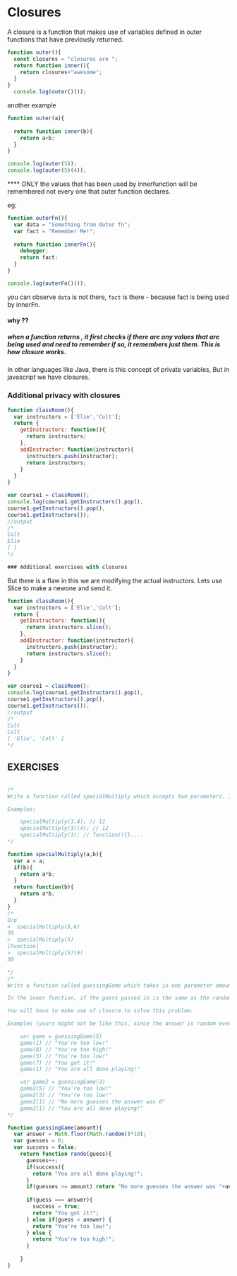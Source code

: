 # Closures

A closure is a function that makes use of variables defined in outer functions that have previously returned.

```javascript
function outer(){
  const closures = "closures are ";
  return function inner(){
    return closures+"awesome";
  }
}
  console.log(outer()());
```
another example
``` javascript
function outer(a){
  
  return function inner(b){
    return a+b;
  }
}

console.log(outer(5));
console.log(outer(5)(4));
```

**** ONLY the values that has been used by innerfunction will be remembered not every one that outer function declares.

eg:
```javascript
function outerFn(){
  var data = "Something from Outer fn";
  var fact = "Remember Me!";
  
  return function innerFn(){
    debugger;
    return fact;
  }
}

console.log(outerFn()());
```
you can observe `data` is not there, `fact` is there - because fact is being used by innerFn.

#### why ??
##### when a function returns , it first checks if there are any values that are being used and need to remember if so, it remembers just them. This is how closure works.

In other languages like Java, there is this concept of private variables, But in javascript we have closures.

### Additional privacy with closures
```javascript
function classRoom(){
  var instructors = ['Elie','Colt'];
  return {
    getInstructors: function(){
      return instructors;
    },
    addInstructor: function(instructor){
      instructors.push(instructor);
      return instructors;
    }
  }
}

var course1 = classRoom();
console.log(course1.getInstructors().pop(),
course1.getInstructors().pop(),
course1.getInstructors());
//output
/*
Colt
Elie
[ ]
*/

### Additional exercises with closures


```
But there is a flaw in this we are modifying the actual instructors.
Lets use Slice to make a newone and send it.
```javascript
function classRoom(){
  var instructors = ['Elie','Colt'];
  return {
    getInstructors: function(){
      return instructors.slice();
    },
    addInstructor: function(instructor){
      instructors.push(instructor);
      return instructors.slice();
    }
  }
}

var course1 = classRoom();
console.log(course1.getInstructors().pop(),
course1.getInstructors().pop(),
course1.getInstructors());
//output
/*
Colt
Colt
[ 'Elie', 'Colt' ]
*/
```

## EXERCISES
```javascript

/* 
Write a function called specialMultiply which accepts two parameters. If the function is passed both parameters, it should return the product of the two. If the function is only passed one parameter - it should return a function which can later be passed another parameter to return the product. You will have to use closure and arguments to solve this.

Examples: 

    specialMultiply(3,4); // 12
    specialMultiply(3)(4); // 12
    specialMultiply(3); // function(){}....
*/

function specialMultiply(a,b){
  var a = a;
  if(b){
    return a*b;
  }
  return function(b){
    return a*b;
  }
}
/*
O/p
>  specialMultiply(5,6)
30
>  specialMultiply(5)
[Function]
>  specialMultiply(5)(6)
30

*/
/* 
Write a function called guessingGame which takes in one parameter amount. The function should return another function that takes in a parameter called guess. In the outer function, you should create a variable called answer which is the result of a random number between 0 and 10 as well as a variable called guesses which should be set to 0.

In the inner function, if the guess passed in is the same as the random number (defined in the outer function) - you should return the string "You got it!". If the guess is too high return "Your guess is too high!" and if it is too low, return "Your guess is too low!". You should stop the user from guessing if the amount of guesses they have made is greater than the initial amount passed to the outer function.

You will have to make use of closure to solve this problem.

Examples (yours might not be like this, since the answer is random every time):

    var game = guessingGame(5)
    game(1) // "You're too low!"
    game(8) // "You're too high!"
    game(5) // "You're too low!"
    game(7) // "You got it!"
    game(1) // "You are all done playing!"

    var game2 = guessingGame(3)
    game2(5) // "You're too low!"
    game2(3) // "You're too low!"
    game2(1) // "No more guesses the answer was 0"
    game2(1) // "You are all done playing!"
*/

function guessingGame(amount){
  var answer = Math.floor(Math.random()*10);
  var guesses = 0;
  var success = false;
    return function rando(guess){
      guesses++;
      if(success){
        return "You are all done playing!";
      }
      if(guesses >= amount) return "No more guesses the answer was "+answer;
      
      if(guess === answer){
        success = true;
        return "You got it!";
      } else if(guess < answer) {
        return "You're too low!";
      } else {
        return "You're too high!";
      }
      
    }
}
```
